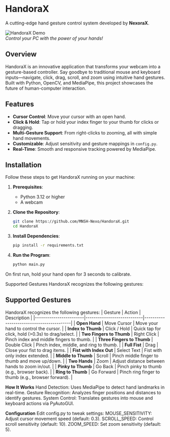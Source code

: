 # HandoraX
A cutting-edge hand gesture control system developed by **NexoraX**.

![HandoraX Demo](https://via.placeholder.com/600x300.png?text=HandoraX+Demo)  
*Control your PC with the power of your hands!*

## Overview
HandoraX is an innovative application that transforms your webcam into a gesture-based controller. Say goodbye to traditional mouse and keyboard inputs—navigate, click, drag, scroll, and zoom using intuitive hand gestures. Built with Python, OpenCV, and MediaPipe, this project showcases the future of human-computer interaction.

## Features
- **Cursor Control**: Move your cursor with an open hand.
- **Click & Hold**: Tap or hold your index finger to your thumb for clicks or dragging.
- **Multi-Gesture Support**: From right-clicks to zooming, all with simple hand movements.
- **Customizable**: Adjust sensitivity and gesture mappings in `config.py`.
- **Real-Time**: Smooth and responsive tracking powered by MediaPipe.

## Installation
Follow these steps to get HandoraX running on your machine:

1. **Prerequisites**:
   - Python 3.12 or higher
   - A webcam

2. **Clone the Repository**:
   ```bash
   git clone https://github.com/MNSH-Nexo/HandoraX.git
   cd HandoraX

3. **Install Dependencies**:
   ```bash
   pip install -r requirements.txt
4. **Run the Program**:
   ```bash
   python main.py
On first run, hold your hand open for 3 seconds to calibrate.

Supported Gestures
HandoraX recognizes the following gestures:

## Supported Gestures
HandoraX recognizes the following gestures:
| Gesture                | Action                     | Description                              |
|------------------------|----------------------------|------------------------------------------|
| **Open Hand**          | Move Cursor               | Move your hand to control the cursor.    |
| **Index to Thumb**     | Click / Hold              | Quick tap for click, hold (>0.3s) to drag/select. |
| **Two Fingers to Thumb** | Right Click             | Pinch index and middle fingers to thumb. |
| **Three Fingers to Thumb** | Double Click          | Pinch index, middle, and ring to thumb.  |
| **Full Fist**          | Drag                      | Close your fist to drag items.           |
| **Fist with Index Out** | Select Text              | Fist with only index extended.           |
| **Middle to Thumb**    | Scroll                    | Pinch middle finger to thumb and move up/down. |
| **Two Hands**          | Zoom                      | Adjust distance between hands to zoom in/out. |
| **Pinky to Thumb**     | Go Back                   | Pinch pinky to thumb (e.g., browser back). |
| **Ring to Thumb**      | Go Forward                | Pinch ring finger to thumb (e.g., browser forward). |

**How It Works**
Hand Detection: Uses MediaPipe to detect hand landmarks in real-time.
Gesture Recognition: Analyzes finger positions and distances to identify gestures.
System Control: Translates gestures into mouse and keyboard actions via PyAutoGUI.

**Configuration**
Edit config.py to tweak settings:
MOUSE_SENSITIVITY: Adjust cursor movement speed (default: 0.3).
SCROLL_SPEED: Control scroll sensitivity (default: 10).
ZOOM_SPEED: Set zoom sensitivity (default: 5).


